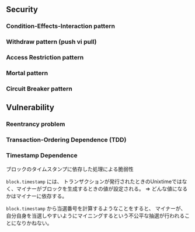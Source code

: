 ## Security

### Condition-Effects-Interaction pattern

### Withdraw pattern (push vi pull)

### Access Restriction pattern

### Mortal pattern

### Circuit Breaker pattern

## Vulnerability

### Reentrancy problem

### Transaction-Ordering Dependence (TDD)

### Timestamp Dependence

ブロックのタイムスタンプに依存した処理による脆弱性

`block.timestamp` には、 トランザクションが発行されたときのUnixtimeではなく、マイナーがブロックを生成するときの値が設定される。
 => どんな値になるかはマイナーに依存する。
 
`block.timestamp` から当選番号を計算するようなことをすると、
マイナーが、自分自身を当選しやすいようにマイニングするという不公平な抽選が行われることになりかねない。

